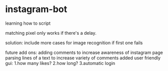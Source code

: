 # instagram-bot
learning how to script

matching pixel only works if there's a delay.

solution:
include more cases for image recognition if first one fails

future add ons:
adding comments to increase awareness of instagram page
parsing lines of a text to increase variety of comments added
user friendly gui:
  1.how many likes?
  2.how long?
  3.automatic login



